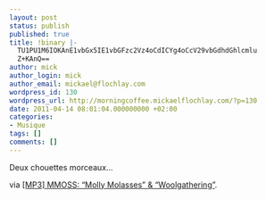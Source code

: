```yaml
---
layout: post
status: publish
published: true
title: !binary |-
  TU1PU1M6IOKAnE1vbGx5IE1vbGFzc2Vz4oCdICYg4oCcV29vbGdhdGhlcmlu
  Z+KAnQ==
author: mick
author_login: mick
author_email: mickael@flochlay.com
wordpress_id: 130
wordpress_url: http://morningcoffee.mickaelflochlay.com/?p=130
date: 2011-04-14 08:01:04.000000000 +02:00
categories:
- Musique
tags: []
comments: []
---
```

Deux chouettes morceaux...

via <a href="http://www.iguessimfloating.net/2011/04/mp3-mmoss-molly-molasses-woolgathering.html">[MP3] MMOSS: “Molly Molasses” &amp; “Woolgathering”</a>.
